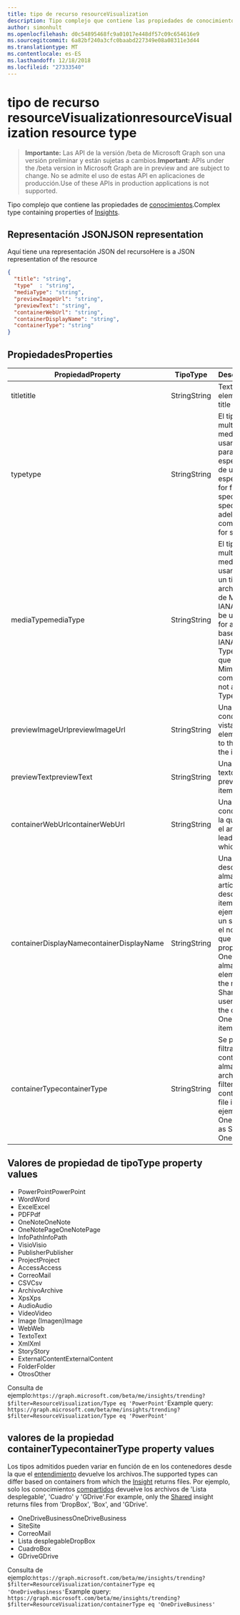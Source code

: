 ```yaml
---
title: tipo de recurso resourceVisualization
description: Tipo complejo que contiene las propiedades de conocimientos.
author: simonhult
ms.openlocfilehash: d0c54895468fc9a01017e448df57c09c654616e9
ms.sourcegitcommit: 6a82bf240a3cfc0baabd227349e08a08311e3d44
ms.translationtype: MT
ms.contentlocale: es-ES
ms.lasthandoff: 12/18/2018
ms.locfileid: "27333540"
---
```

# <a name="resourcevisualization-resource-type"></a><span data-ttu-id="947e1-103">tipo de recurso resourceVisualization</span><span class="sxs-lookup"><span data-stu-id="947e1-103">resourceVisualization resource type</span></span>

> <span data-ttu-id="947e1-104">**Importante:** Las API de la versión /beta de Microsoft Graph son una versión preliminar y están sujetas a cambios.</span><span class="sxs-lookup"><span data-stu-id="947e1-104">**Important:** APIs under the /beta version in Microsoft Graph are in preview and are subject to change.</span></span> <span data-ttu-id="947e1-105">No se admite el uso de estas API en aplicaciones de producción.</span><span class="sxs-lookup"><span data-stu-id="947e1-105">Use of these APIs in production applications is not supported.</span></span>

<span data-ttu-id="947e1-106">Tipo complejo que contiene las propiedades de [conocimientos](insights.md).</span><span class="sxs-lookup"><span data-stu-id="947e1-106">Complex type containing properties of [Insights](insights.md).</span></span>

## <a name="json-representation"></a><span data-ttu-id="947e1-107">Representación JSON</span><span class="sxs-lookup"><span data-stu-id="947e1-107">JSON representation</span></span>

<span data-ttu-id="947e1-108">Aquí tiene una representación JSON del recurso</span><span class="sxs-lookup"><span data-stu-id="947e1-108">Here is a JSON representation of the resource</span></span>

```json
{
  "title": "string",
  "type"  : "string",
  "mediaType": "string",
  "previewImageUrl": "string",
  "previewText": "string",
  "containerWebUrl": "string",
  "containerDisplayName": "string",
  "containerType": "string"
}
```

## <a name="properties"></a><span data-ttu-id="947e1-109">Propiedades</span><span class="sxs-lookup"><span data-stu-id="947e1-109">Properties</span></span>

| <span data-ttu-id="947e1-110">Propiedad</span><span class="sxs-lookup"><span data-stu-id="947e1-110">Property</span></span>              | <span data-ttu-id="947e1-111">Tipo</span><span class="sxs-lookup"><span data-stu-id="947e1-111">Type</span></span>          | <span data-ttu-id="947e1-112">Descripción</span><span class="sxs-lookup"><span data-stu-id="947e1-112">Description</span></span>  |
| -------------         |---------------| -------------|
| <span data-ttu-id="947e1-113">title</span><span class="sxs-lookup"><span data-stu-id="947e1-113">title</span></span>                 | <span data-ttu-id="947e1-114">String</span><span class="sxs-lookup"><span data-stu-id="947e1-114">String</span></span>        | <span data-ttu-id="947e1-115">Texto del título del elemento.</span><span class="sxs-lookup"><span data-stu-id="947e1-115">The item's title text.</span></span>               |
| <span data-ttu-id="947e1-116">type</span><span class="sxs-lookup"><span data-stu-id="947e1-116">type</span></span>              | <span data-ttu-id="947e1-117">String</span><span class="sxs-lookup"><span data-stu-id="947e1-117">String</span></span>        | <span data-ttu-id="947e1-118">El tipo del elemento multimedia.</span><span class="sxs-lookup"><span data-stu-id="947e1-118">The item's media type.</span></span> <span data-ttu-id="947e1-119">Se puede usar para el filtrado para un archivo específico en función de un tipo específico.</span><span class="sxs-lookup"><span data-stu-id="947e1-119">Can be used for filtering for a specific file based on a specific type.</span></span> <span data-ttu-id="947e1-120">Vea más adelante para tipos compatibles.</span><span class="sxs-lookup"><span data-stu-id="947e1-120">See below for supported types.</span></span> |
| <span data-ttu-id="947e1-121">mediaType</span><span class="sxs-lookup"><span data-stu-id="947e1-121">mediaType</span></span>             | <span data-ttu-id="947e1-122">String</span><span class="sxs-lookup"><span data-stu-id="947e1-122">String</span></span>        | <span data-ttu-id="947e1-123">El tipo del elemento multimedia.</span><span class="sxs-lookup"><span data-stu-id="947e1-123">The item's media type.</span></span> <span data-ttu-id="947e1-124">Se puede usar para el filtrado de un tipo específico de archivo basado en tipos de Mime de medios IANA compatibles.</span><span class="sxs-lookup"><span data-stu-id="947e1-124">Can be used for for filtering for a specific type of file based on supported IANA Media Mime Types.</span></span> <span data-ttu-id="947e1-125">Tenga en cuenta que no todos los tipos Mime de medios son compatibles.</span><span class="sxs-lookup"><span data-stu-id="947e1-125">Note that not all Media Mime Types are supported.</span></span> |
| <span data-ttu-id="947e1-126">previewImageUrl</span><span class="sxs-lookup"><span data-stu-id="947e1-126">previewImageUrl</span></span>       | <span data-ttu-id="947e1-127">String</span><span class="sxs-lookup"><span data-stu-id="947e1-127">String</span></span>        | <span data-ttu-id="947e1-128">Una dirección URL conduce a la imagen de vista previa para el elemento.</span><span class="sxs-lookup"><span data-stu-id="947e1-128">A URL leading to the preview image for the item.</span></span> |
| <span data-ttu-id="947e1-129">previewText</span><span class="sxs-lookup"><span data-stu-id="947e1-129">previewText</span></span>           | <span data-ttu-id="947e1-130">String</span><span class="sxs-lookup"><span data-stu-id="947e1-130">String</span></span>        | <span data-ttu-id="947e1-131">Una vista previa de texto para el elemento.</span><span class="sxs-lookup"><span data-stu-id="947e1-131">A preview text for the item.</span></span> |
| <span data-ttu-id="947e1-132">containerWebUrl</span><span class="sxs-lookup"><span data-stu-id="947e1-132">containerWebUrl</span></span>       | <span data-ttu-id="947e1-133">String</span><span class="sxs-lookup"><span data-stu-id="947e1-133">String</span></span>        | <span data-ttu-id="947e1-134">Una ruta de acceso que conduce a la carpeta en la que está almacenado el artículo.</span><span class="sxs-lookup"><span data-stu-id="947e1-134">A path leading to the folder in which the item is stored.</span></span> |
| <span data-ttu-id="947e1-135">containerDisplayName</span><span class="sxs-lookup"><span data-stu-id="947e1-135">containerDisplayName</span></span>  | <span data-ttu-id="947e1-136">String</span><span class="sxs-lookup"><span data-stu-id="947e1-136">String</span></span>        | <span data-ttu-id="947e1-137">Una cadena que describe donde está almacenado el artículo.</span><span class="sxs-lookup"><span data-stu-id="947e1-137">A string describing where the item is stored.</span></span> <span data-ttu-id="947e1-138">Por ejemplo, el nombre de un sitio de SharePoint o el nombre de usuario que identifica el propietario de la OneDrive para almacenar el elemento.</span><span class="sxs-lookup"><span data-stu-id="947e1-138">For example, the name of a SharePoint site or the user name identifying the owner of the OneDrive storing the item.</span></span>  |
| <span data-ttu-id="947e1-139">containerType</span><span class="sxs-lookup"><span data-stu-id="947e1-139">containerType</span></span>         | <span data-ttu-id="947e1-140">String</span><span class="sxs-lookup"><span data-stu-id="947e1-140">String</span></span> | <span data-ttu-id="947e1-141">Se puede usar para filtrar por el tipo de contenedor en el que se almacena el archivo.</span><span class="sxs-lookup"><span data-stu-id="947e1-141">Can be used for filtering by the type of container in which the file is stored.</span></span> <span data-ttu-id="947e1-142">Por ejemplo, sitio o OneDriveBusiness.</span><span class="sxs-lookup"><span data-stu-id="947e1-142">Such as Site or OneDriveBusiness.</span></span>       |

## <a name="type-property-values"></a><span data-ttu-id="947e1-143">Valores de propiedad de tipo</span><span class="sxs-lookup"><span data-stu-id="947e1-143">Type property values</span></span>
-   <span data-ttu-id="947e1-144">PowerPoint</span><span class="sxs-lookup"><span data-stu-id="947e1-144">PowerPoint</span></span>
-   <span data-ttu-id="947e1-145">Word</span><span class="sxs-lookup"><span data-stu-id="947e1-145">Word</span></span>
-   <span data-ttu-id="947e1-146">Excel</span><span class="sxs-lookup"><span data-stu-id="947e1-146">Excel</span></span>
-   <span data-ttu-id="947e1-147">PDF</span><span class="sxs-lookup"><span data-stu-id="947e1-147">Pdf</span></span>
-   <span data-ttu-id="947e1-148">OneNote</span><span class="sxs-lookup"><span data-stu-id="947e1-148">OneNote</span></span>
-   <span data-ttu-id="947e1-149">OneNotePage</span><span class="sxs-lookup"><span data-stu-id="947e1-149">OneNotePage</span></span>
-   <span data-ttu-id="947e1-150">InfoPath</span><span class="sxs-lookup"><span data-stu-id="947e1-150">InfoPath</span></span>
-   <span data-ttu-id="947e1-151">Visio</span><span class="sxs-lookup"><span data-stu-id="947e1-151">Visio</span></span>
-   <span data-ttu-id="947e1-152">Publisher</span><span class="sxs-lookup"><span data-stu-id="947e1-152">Publisher</span></span>
-   <span data-ttu-id="947e1-153">Project</span><span class="sxs-lookup"><span data-stu-id="947e1-153">Project</span></span>
-   <span data-ttu-id="947e1-154">Access</span><span class="sxs-lookup"><span data-stu-id="947e1-154">Access</span></span>
-   <span data-ttu-id="947e1-155">Correo</span><span class="sxs-lookup"><span data-stu-id="947e1-155">Mail</span></span>
-   <span data-ttu-id="947e1-156">CSV</span><span class="sxs-lookup"><span data-stu-id="947e1-156">Csv</span></span>
-   <span data-ttu-id="947e1-157">Archivo</span><span class="sxs-lookup"><span data-stu-id="947e1-157">Archive</span></span>
-   <span data-ttu-id="947e1-158">Xps</span><span class="sxs-lookup"><span data-stu-id="947e1-158">Xps</span></span>
-   <span data-ttu-id="947e1-159">Audio</span><span class="sxs-lookup"><span data-stu-id="947e1-159">Audio</span></span>
-   <span data-ttu-id="947e1-160">Vídeo</span><span class="sxs-lookup"><span data-stu-id="947e1-160">Video</span></span>
-   <span data-ttu-id="947e1-161">Image (Imagen)</span><span class="sxs-lookup"><span data-stu-id="947e1-161">Image</span></span>
-   <span data-ttu-id="947e1-162">Web</span><span class="sxs-lookup"><span data-stu-id="947e1-162">Web</span></span>
-   <span data-ttu-id="947e1-163">Texto</span><span class="sxs-lookup"><span data-stu-id="947e1-163">Text</span></span>
-   <span data-ttu-id="947e1-164">Xml</span><span class="sxs-lookup"><span data-stu-id="947e1-164">Xml</span></span>
-   <span data-ttu-id="947e1-165">Story</span><span class="sxs-lookup"><span data-stu-id="947e1-165">Story</span></span>
-   <span data-ttu-id="947e1-166">ExternalContent</span><span class="sxs-lookup"><span data-stu-id="947e1-166">ExternalContent</span></span>
-   <span data-ttu-id="947e1-167">Folder</span><span class="sxs-lookup"><span data-stu-id="947e1-167">Folder</span></span>
-   <span data-ttu-id="947e1-168">Otros</span><span class="sxs-lookup"><span data-stu-id="947e1-168">Other</span></span>

<span data-ttu-id="947e1-169">Consulta de ejemplo:`https://graph.microsoft.com/beta/me/insights/trending?$filter=ResourceVisualization/Type eq 'PowerPoint'`</span><span class="sxs-lookup"><span data-stu-id="947e1-169">Example query: `https://graph.microsoft.com/beta/me/insights/trending?$filter=ResourceVisualization/Type eq 'PowerPoint'`</span></span>

## <a name="containertype-property-values"></a><span data-ttu-id="947e1-170">valores de la propiedad containerType</span><span class="sxs-lookup"><span data-stu-id="947e1-170">containerType property values</span></span>
<span data-ttu-id="947e1-171">Los tipos admitidos pueden variar en función de en los contenedores desde la que el [entendimiento](insights.md) devuelve los archivos.</span><span class="sxs-lookup"><span data-stu-id="947e1-171">The supported types can differ based on containers from which the [Insight](insights.md) returns files.</span></span> <span data-ttu-id="947e1-172">Por ejemplo, solo los conocimientos [compartidos](insights-shared.md) devuelve los archivos de 'Lista desplegable', 'Cuadro' y 'GDrive'.</span><span class="sxs-lookup"><span data-stu-id="947e1-172">For example, only the [Shared](insights-shared.md) insight returns files from 'DropBox', 'Box', and 'GDrive'.</span></span>

-   <span data-ttu-id="947e1-173">OneDriveBusiness</span><span class="sxs-lookup"><span data-stu-id="947e1-173">OneDriveBusiness</span></span>
-   <span data-ttu-id="947e1-174">Site</span><span class="sxs-lookup"><span data-stu-id="947e1-174">Site</span></span>
-   <span data-ttu-id="947e1-175">Correo</span><span class="sxs-lookup"><span data-stu-id="947e1-175">Mail</span></span>
-   <span data-ttu-id="947e1-176">Lista desplegable</span><span class="sxs-lookup"><span data-stu-id="947e1-176">DropBox</span></span>
-   <span data-ttu-id="947e1-177">Cuadro</span><span class="sxs-lookup"><span data-stu-id="947e1-177">Box</span></span>
-   <span data-ttu-id="947e1-178">GDrive</span><span class="sxs-lookup"><span data-stu-id="947e1-178">GDrive</span></span>

<span data-ttu-id="947e1-179">Consulta de ejemplo:`https://graph.microsoft.com/beta/me/insights/trending?$filter=ResourceVisualization/containerType eq 'OneDriveBusiness'`</span><span class="sxs-lookup"><span data-stu-id="947e1-179">Example query: `https://graph.microsoft.com/beta/me/insights/trending?$filter=ResourceVisualization/containerType eq 'OneDriveBusiness'`</span></span>